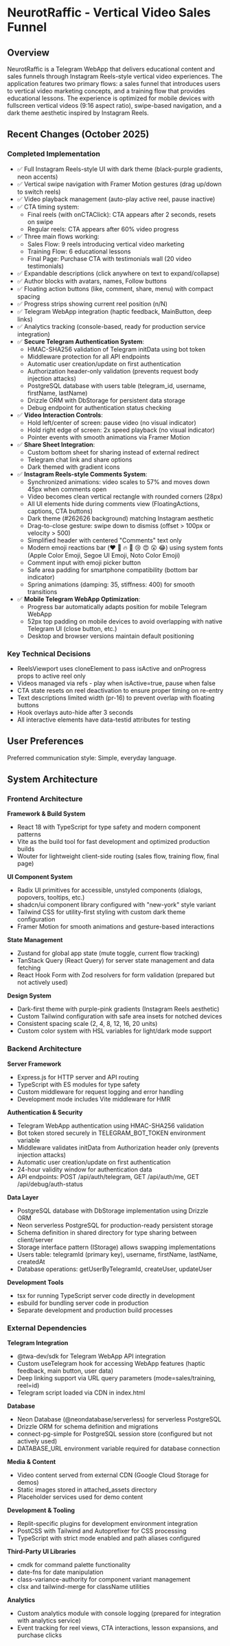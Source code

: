 # NeurotRaffic - Vertical Video Sales Funnel

## Overview

NeurotRaffic is a Telegram WebApp that delivers educational content and sales funnels through Instagram Reels-style vertical video experiences. The application features two primary flows: a sales funnel that introduces users to vertical video marketing concepts, and a training flow that provides educational lessons. The experience is optimized for mobile devices with fullscreen vertical videos (9:16 aspect ratio), swipe-based navigation, and a dark theme aesthetic inspired by Instagram Reels.

## Recent Changes (October 2025)

### Completed Implementation
- ✅ Full Instagram Reels-style UI with dark theme (black-purple gradients, neon accents)
- ✅ Vertical swipe navigation with Framer Motion gestures (drag up/down to switch reels)
- ✅ Video playback management (auto-play active reel, pause inactive)
- ✅ CTA timing system:
  - Final reels (with onCTAClick): CTA appears after 2 seconds, resets on swipe
  - Regular reels: CTA appears after 60% video progress
- ✅ Three main flows working:
  - Sales Flow: 9 reels introducing vertical video marketing
  - Training Flow: 6 educational lessons
  - Final Page: Purchase CTA with testimonials wall (20 video testimonials)
- ✅ Expandable descriptions (click anywhere on text to expand/collapse)
- ✅ Author blocks with avatars, names, Follow buttons
- ✅ Floating action buttons (like, comment, share, menu) with compact spacing
- ✅ Progress strips showing current reel position (n/N)
- ✅ Telegram WebApp integration (haptic feedback, MainButton, deep links)
- ✅ Analytics tracking (console-based, ready for production service integration)
- ✅ **Secure Telegram Authentication System**:
  - HMAC-SHA256 validation of Telegram initData using bot token
  - Middleware protection for all API endpoints
  - Automatic user creation/update on first authentication
  - Authorization header-only validation (prevents request body injection attacks)
  - PostgreSQL database with users table (telegram_id, username, firstName, lastName)
  - Drizzle ORM with DbStorage for persistent data storage
  - Debug endpoint for authentication status checking
- ✅ **Video Interaction Controls**:
  - Hold left/center of screen: pause video (no visual indicator)
  - Hold right edge of screen: 2x speed playback (no visual indicator)
  - Pointer events with smooth animations via Framer Motion
- ✅ **Share Sheet Integration**:
  - Custom bottom sheet for sharing instead of external redirect
  - Telegram chat link and share options
  - Dark themed with gradient icons
- ✅ **Instagram Reels-style Comments System**:
  - Synchronized animations: video scales to 57% and moves down 45px when comments open
  - Video becomes clean vertical rectangle with rounded corners (28px)
  - All UI elements hide during comments view (FloatingActions, captions, CTA buttons)
  - Dark theme (#262626 background) matching Instagram aesthetic
  - Drag-to-close gesture: swipe down to dismiss (offset > 100px or velocity > 500)
  - Simplified header with centered "Comments" text only
  - Modern emoji reactions bar (❤️ 🙌 🔥 👏 😢 😍 😮 😂) using system fonts (Apple Color Emoji, Segoe UI Emoji, Noto Color Emoji)
  - Comment input with emoji picker button
  - Safe area padding for smartphone compatibility (bottom bar indicator)
  - Spring animations (damping: 35, stiffness: 400) for smooth transitions
- ✅ **Mobile Telegram WebApp Optimization**:
  - Progress bar automatically adapts position for mobile Telegram WebApp
  - 52px top padding on mobile devices to avoid overlapping with native Telegram UI (close button, etc.)
  - Desktop and browser versions maintain default positioning

### Key Technical Decisions
- ReelsViewport uses cloneElement to pass isActive and onProgress props to active reel only
- Videos managed via refs - play when isActive=true, pause when false
- CTA state resets on reel deactivation to ensure proper timing on re-entry
- Text descriptions limited width (pr-16) to prevent overlap with floating buttons
- Hook overlays auto-hide after 3 seconds
- All interactive elements have data-testid attributes for testing

## User Preferences

Preferred communication style: Simple, everyday language.

## System Architecture

### Frontend Architecture

**Framework & Build System**
- React 18 with TypeScript for type safety and modern component patterns
- Vite as the build tool for fast development and optimized production builds
- Wouter for lightweight client-side routing (sales flow, training flow, final page)

**UI Component System**
- Radix UI primitives for accessible, unstyled components (dialogs, popovers, tooltips, etc.)
- shadcn/ui component library configured with "new-york" style variant
- Tailwind CSS for utility-first styling with custom dark theme configuration
- Framer Motion for smooth animations and gesture-based interactions

**State Management**
- Zustand for global app state (mute toggle, current flow tracking)
- TanStack Query (React Query) for server state management and data fetching
- React Hook Form with Zod resolvers for form validation (prepared but not actively used)

**Design System**
- Dark-first theme with purple-pink gradients (Instagram Reels aesthetic)
- Custom Tailwind configuration with safe area insets for notched devices
- Consistent spacing scale (2, 4, 8, 12, 16, 20 units)
- Custom color system with HSL variables for light/dark mode support

### Backend Architecture

**Server Framework**
- Express.js for HTTP server and API routing
- TypeScript with ES modules for type safety
- Custom middleware for request logging and error handling
- Development mode includes Vite middleware for HMR

**Authentication & Security**
- Telegram WebApp authentication using HMAC-SHA256 validation
- Bot token stored securely in TELEGRAM_BOT_TOKEN environment variable
- Middleware validates initData from Authorization header only (prevents injection attacks)
- Automatic user creation/update on first authentication
- 24-hour validity window for authentication data
- API endpoints: POST /api/auth/telegram, GET /api/auth/me, GET /api/debug/auth-status

**Data Layer**
- PostgreSQL database with DbStorage implementation using Drizzle ORM
- Neon serverless PostgreSQL for production-ready persistent storage
- Schema definition in shared directory for type sharing between client/server
- Storage interface pattern (IStorage) allows swapping implementations
- Users table: telegramId (primary key), username, firstName, lastName, createdAt
- Database operations: getUserByTelegramId, createUser, updateUser

**Development Tools**
- tsx for running TypeScript server code directly in development
- esbuild for bundling server code in production
- Separate development and production build processes

### External Dependencies

**Telegram Integration**
- @twa-dev/sdk for Telegram WebApp API integration
- Custom useTelegram hook for accessing WebApp features (haptic feedback, main button, user data)
- Deep linking support via URL query parameters (mode=sales/training, reel=id)
- Telegram script loaded via CDN in index.html

**Database**
- Neon Database (@neondatabase/serverless) for serverless PostgreSQL
- Drizzle ORM for schema definition and migrations
- connect-pg-simple for PostgreSQL session store (configured but not actively used)
- DATABASE_URL environment variable required for database connection

**Media & Content**
- Video content served from external CDN (Google Cloud Storage for demos)
- Static images stored in attached_assets directory
- Placeholder services used for demo content

**Development & Tooling**
- Replit-specific plugins for development environment integration
- PostCSS with Tailwind and Autoprefixer for CSS processing
- TypeScript with strict mode enabled and path aliases configured

**Third-Party UI Libraries**
- cmdk for command palette functionality
- date-fns for date manipulation
- class-variance-authority for component variant management
- clsx and tailwind-merge for className utilities

**Analytics**
- Custom analytics module with console logging (prepared for integration with analytics service)
- Event tracking for reel views, CTA interactions, lesson expansions, and purchase clicks